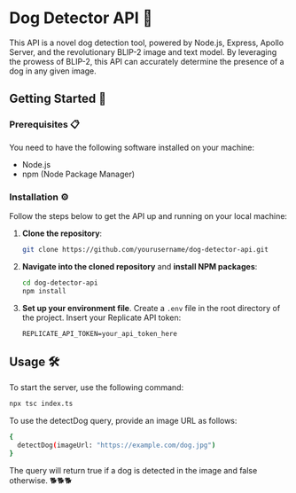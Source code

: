 # Dog Detector API 🐶

This API is a novel dog detection tool, powered by Node.js, Express, Apollo Server, and the revolutionary BLIP-2 image and text model. By leveraging the prowess of BLIP-2, this API can accurately determine the presence of a dog in any given image.

## Getting Started 🚀

### Prerequisites 📋

You need to have the following software installed on your machine:

- Node.js
- npm (Node Package Manager)

### Installation ⚙️

Follow the steps below to get the API up and running on your local machine:

1. **Clone the repository**:
    ```bash
    git clone https://github.com/yourusername/dog-detector-api.git
    ```

2. **Navigate into the cloned repository** and **install NPM packages**:
    ```bash
    cd dog-detector-api
    npm install
    ```

3. **Set up your environment file**. Create a `.env` file in the root directory of the project. Insert your Replicate API token:
    ```env
    REPLICATE_API_TOKEN=your_api_token_here
    ```

## Usage 🛠️

To start the server, use the following command:

```bash
npx tsc index.ts 
```

To use the detectDog query, provide an image URL as follows:

```bash
{
  detectDog(imageUrl: "https://example.com/dog.jpg")
}
```

The query will return true if a dog is detected in the image and false otherwise.
🐕🐕🐕
